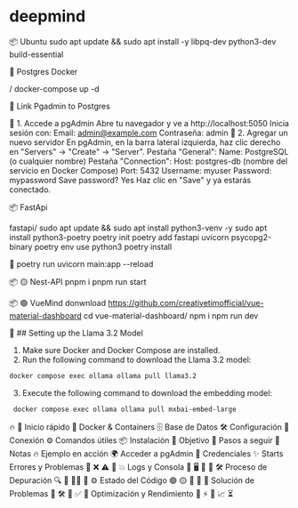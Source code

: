 # deepmind

📦 Ubuntu
sudo apt update && sudo apt install -y libpq-dev python3-dev build-essential



🐳 Postgres Docker

/
docker-compose up -d

📝 Link Pgadmin to Postgres

📌 1. Accede a pgAdmin
Abre tu navegador y ve a http://localhost:5050
Inicia sesión con:
Email: admin@example.com
Contraseña: admin
📌 2. Agregar un nuevo servidor
En pgAdmin, en la barra lateral izquierda, haz clic derecho en "Servers" → "Create" → "Server".
Pestaña "General":
Name: PostgreSQL (o cualquier nombre)
Pestaña "Connection":
Host: postgres-db (nombre del servicio en Docker Compose)
Port: 5432
Username: myuser
Password: mypassword
Save password? Yes
Haz clic en "Save" y ya estarás conectado.


📦 FastApi

fastapi/
sudo apt update && sudo apt install python3-venv -y
sudo apt install python3-poetry
poetry init
poetry add fastapi uvicorn psycopg2-binary
poetry env use python3
poetry install

🚀
poetry run uvicorn main:app --reload


📦 🟡 Nest-API
pnpm i
pnpm run start

📦 🟢 VueMind
donwnload https://github.com/creativetimofficial/vue-material-dashboard
cd vue-material-dashboard/
npm i
npm run dev


📌 ## Setting up the Llama 3.2 Model

1. Make sure Docker and Docker Compose are installed.
2. Run the following command to download the Llama 3.2 model:

```bash
docker compose exec ollama ollama pull llama3.2
```

3. Execute the following command to download the embedding model:
```bash
 docker compose exec ollama ollama pull mxbai-embed-large
```


🔥
🚀 Inicio rápido
🐳 Docker & Containers
🗄️ Base de Datos
🛠️ Configuración
🔗 Conexión
⚙️ Comandos útiles
📦 Instalación
🎯 Objetivo
📌 Pasos a seguir
📝 Notas
🔥 Ejemplo en acción
🌍 Acceder a pgAdmin
🔑 Credenciales
✨ Starts
Errores y Problemas
🛑 ❌ ⚠️ 🚨 💥
Logs y Consola
📜 🖥️ 📝 🧐 🛠️
Proceso de Depuración
🔍 🔎 🕵️‍♂️ 🔬 ⚙️
Estado del Código
🟢 🟡 🔴 🏁 🔄
Solución de Problemas
🧩 🛠️ 🎯 ✅ 🔑
Optimización y Rendimiento
🚀 ⚡ 🔧 📈 ⏳